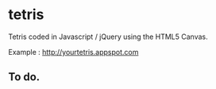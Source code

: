 # tetris
Tetris coded in Javascript / jQuery using the HTML5 Canvas.

Example : http://yourtetris.appspot.com

## To do.
